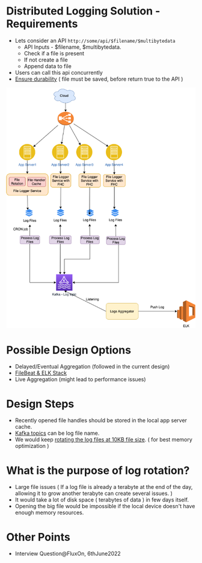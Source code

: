 # Distributed Logging Solution - Requirements
- Lets consider an API `http://some/api/$filename/$multibytedata`
  - API Inputs - $filename, $multibytedata.
  - Check if a file is present
  - If not create a file
  - Append data to file
- Users can call this api concurrently
- [Ensure durability](../../1_HLDDesignComponents/0_SystemGlossaries/Database/Durability.md) ( file must be saved, before return true to the API )

![img.png](assets/Logging-File-Aggregation.drawio.png)

# Possible Design Options
- Delayed/Eventual Aggregation (followed in the current design)
- [FileBeat & ELK Stack](../../1_HLDDesignComponents/8_MonitoringTools/ELK.md)
- Live Aggregation (might lead to performance issues)

# Design Steps
- Recently opened file handles should be stored in the local app server cache.
- [Kafka topics](../../1_HLDDesignComponents/4_MessageBrokers/Kafka/Readme.md) can be log file name.
- We would keep [rotating the log files at 10KB file size](https://www.mezmo.com/learn-log-management/what-is-log-rotation-how-does-it-work). ( for best memory optimization )

# What is the purpose of log rotation?
- Large file issues ( If a log file is already a terabyte at the end of the day, allowing it to grow another terabyte can create several issues. )
- It would take a lot of disk space ( terabytes of data ) in few days itself.
- Opening the big file would be impossible if the local device doesn't have enough memory resources.
 
# Other Points
- Interview Question@FluxOn, 6thJune2022